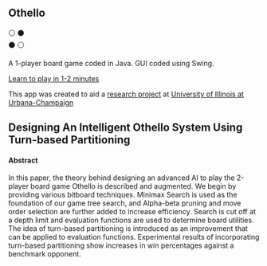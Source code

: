 ## Othello 
:white_circle: :black_circle: </br>
:black_circle: :white_circle: 

A 1-player board game coded in Java. GUI coded using Swing.

[Learn to play in 1-2 minutes](https://www.youtube.com/watch?v=Ol3Id7xYsY4)

This app was created to aid a [research project](https://github.com/rshaghoulian/Othello/blob/master/research_project.pdf) at [University of Illinois at Urbana-Champaign](https://cs.illinois.edu/)

## Designing An Intelligent Othello System Using Turn-based Partitioning

#### Abstract
In this paper, the theory behind designing an advanced AI to play the 2-player board game Othello is described and augmented. We begin by providing various bitboard techniques. Minimax Search is used as the foundation of our game tree search, and Alpha-beta pruning and move order selection are further added to increase efficiency. Search is cut off at a depth limit and evaluation functions are used to determine board utilities. The idea of turn-based partitioning is introduced as an improvement that can be applied to evaluation functions. Experimental results of incorporating turn-based partitioning show increases in win percentages against a benchmark opponent.
